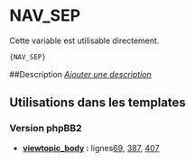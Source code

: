 # NAV_SEP


Cette variable est utilisable directement.

```html
{NAV_SEP}
```

##Description
[*Ajouter une description*](https://fa-tvars.appspot.com/var/NAV_SEP)

## Utilisations dans les templates

### Version phpBB2
* __[viewtopic_body](../tpl/var/subsilver/viewtopic_body.md#readme) :__ lignes[69](../tpl/src/subsilver/viewtopic_body.tpl#L69), [387](../tpl/src/subsilver/viewtopic_body.tpl#L387), [407](../tpl/src/subsilver/viewtopic_body.tpl#L407)